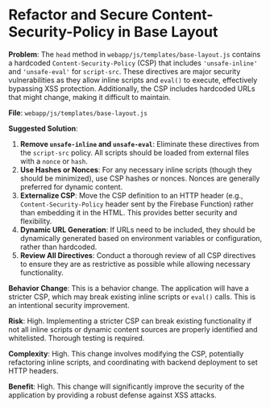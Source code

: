 
# Refactor and Secure Content-Security-Policy in Base Layout

**Problem**: The `head` method in `webapp/js/templates/base-layout.js` contains a hardcoded `Content-Security-Policy` (CSP) that includes `'unsafe-inline'` and `'unsafe-eval'` for `script-src`. These directives are major security vulnerabilities as they allow inline scripts and `eval()` to execute, effectively bypassing XSS protection. Additionally, the CSP includes hardcoded URLs that might change, making it difficult to maintain.

**File**: `webapp/js/templates/base-layout.js`

**Suggested Solution**:
1. **Remove `unsafe-inline` and `unsafe-eval`**: Eliminate these directives from the `script-src` policy. All scripts should be loaded from external files with a `nonce` or `hash`.
2. **Use Hashes or Nonces**: For any necessary inline scripts (though they should be minimized), use CSP hashes or nonces. Nonces are generally preferred for dynamic content.
3. **Externalize CSP**: Move the CSP definition to an HTTP header (e.g., `Content-Security-Policy` header sent by the Firebase Function) rather than embedding it in the HTML. This provides better security and flexibility.
4. **Dynamic URL Generation**: If URLs need to be included, they should be dynamically generated based on environment variables or configuration, rather than hardcoded.
5. **Review All Directives**: Conduct a thorough review of all CSP directives to ensure they are as restrictive as possible while allowing necessary functionality.

**Behavior Change**: This is a behavior change. The application will have a stricter CSP, which may break existing inline scripts or `eval()` calls. This is an intentional security improvement.

**Risk**: High. Implementing a stricter CSP can break existing functionality if not all inline scripts or dynamic content sources are properly identified and whitelisted. Thorough testing is required.

**Complexity**: High. This change involves modifying the CSP, potentially refactoring inline scripts, and coordinating with backend deployment to set HTTP headers.

**Benefit**: High. This change will significantly improve the security of the application by providing a robust defense against XSS attacks.
